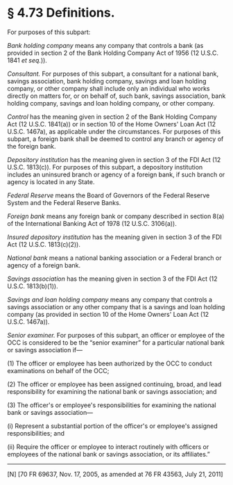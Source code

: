 # § 4.73   Definitions.

For purposes of this subpart:


*Bank holding company* means any company that controls a bank (as provided in section 2 of the Bank Holding Company Act of 1956 (12 U.S.C. 1841 *et seq.*)).


*Consultant.* For purposes of this subpart, a consultant for a national bank, savings association, bank holding company, savings and loan holding company, or other company shall include only an individual who works directly on matters for, or on behalf of, such bank, savings association, bank holding company, savings and loan holding company, or other company.


*Control* has the meaning given in section 2 of the Bank Holding Company Act (12 U.S.C. 1841(a)) or in section 10 of the Home Owners' Loan Act (12 U.S.C. 1467a), as applicable under the circumstances. For purposes of this subpart, a foreign bank shall be deemed to control any branch or agency of the foreign bank.


*Depository institution* has the meaning given in section 3 of the FDI Act (12 U.S.C. 1813(c)). For purposes of this subpart, a depository institution includes an uninsured branch or agency of a foreign bank, if such branch or agency is located in any State.


*Federal Reserve* means the Board of Governors of the Federal Reserve System and the Federal Reserve Banks.


*Foreign bank* means any foreign bank or company described in section 8(a) of the International Banking Act of 1978 (12 U.S.C. 3106(a)).


*Insured depository institution* has the meaning given in section 3 of the FDI Act (12 U.S.C. 1813(c)(2)).


*National bank* means a national banking association or a Federal branch or agency of a foreign bank.


*Savings association* has the meaning given in section 3 of the FDI Act (12 U.S.C. 1813(b)(1)).


*Savings and loan holding company* means any company that controls a savings association or any other company that is a savings and loan holding company (as provided in section 10 of the Home Owners' Loan Act (12 U.S.C. 1467a)).


*Senior examiner.* For purposes of this subpart, an officer or employee of the OCC is considered to be the “senior examiner” for a particular national bank or savings association if—


(1) The officer or employee has been authorized by the OCC to conduct examinations on behalf of the OCC;


(2) The officer or employee has been assigned continuing, broad, and lead responsibility for examining the national bank or savings association; and


(3) The officer's or employee's responsibilities for examining the national bank or savings association—


(i) Represent a substantial portion of the officer's or employee's assigned responsibilities; and


(ii) Require the officer or employee to interact routinely with officers or employees of the national bank or savings association, or its affiliates.”



---

[N] [70 FR 69637, Nov. 17, 2005, as amended at 76 FR 43563, July 21, 2011]




